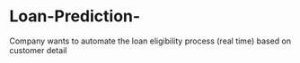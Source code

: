 # Loan-Prediction-
 Company wants to automate the loan eligibility process (real time) based on customer detail
